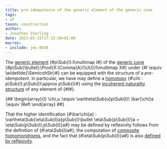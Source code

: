 ```yaml
---
title: pre-idempotence of the generic element of the generic cone
tags:
- uf
taxon: construction
author:
- Jonathan Sterling
date: 2023-03-15T17:15:50+01:00
macros:
- include: jms-0036
---
```


The [generic element](jms-0041) {#p\Sub{I}:I\multimap I#} of the [generic cone](jms-0041) {#p\Sub{\bullet}:\Prod{X:\Comma{A}{\UU}}I\multimap X#} under {#I \equiv \widetilde{\SemicohStr}#} can be equipped with the structure of a *pre-idempotent*. In particular, we have may define a [homotopy](jms-003X) {#\chi : p\Sub{I};p\Sub{I}\approx p\Sub{I}#} using the [incoherent naturality structure](jms-003V) of any element of {#I#}.

{##
  \begin{array}{l}
    \chi\,u :\equiv \vartheta\Sub{u}p\Sub{I}\\
    \bar{\chi}a :\equiv \Refl
  \end{array}
##}

That the higher identification {#\bar\chi{a} : \vartheta\Sub{\eta\Sub{I}a}p\Sub{I}\bullet \eta\Sub{p\Sub{I}}a = \eta\Sub{p\Sub{I};p\Sub{I}}a#} may be defined by reflexivity follows from the definition of {#\eta\Sub{I}a#}, the computation of [composite homomorphisms](jms-0043), and the fact that {#\eta\Sub{p\Sub{I}}a#} is also [defined by reflexivity](jms-0041).

